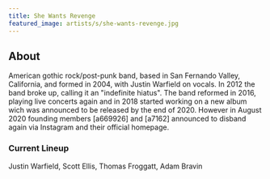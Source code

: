 ```yaml
---
title: She Wants Revenge
featured_image: artists/s/she-wants-revenge.jpg
---
```

## About

American gothic rock/post-punk band, based in San Fernando Valley, California, and formed in 2004, with Justin Warfield on vocals. 
In 2012 the band broke up, calling it an "indefinite hiatus". 
The band reformed in 2016, playing live concerts again and in 2018  started working on a new album wich was announced to be released by the end of 2020. 
However in August 2020 founding members [a669926] and [a7162] announced to disband again via Instagram and their official homepage.

### Current Lineup

Justin Warfield, Scott Ellis, Thomas Froggatt, Adam Bravin

